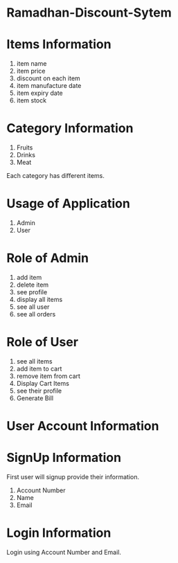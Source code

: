 # Ramadhan-Discount-Sytem

# Items Information

1. item name
2. item price
3. discount on each item
4. item manufacture date
5. item expiry date
6. item stock

# Category Information

1. Fruits
2. Drinks
3. Meat

Each category has different items.

# Usage of Application
1. Admin
2. User

# Role of Admin
1. add item
2. delete item
3. see profile
4. display all items
5. see all user
6. see all orders

# Role of User

1. see all items
2. add item to cart
3. remove item from cart
4. Display Cart Items
5. see their profile
6. Generate Bill

# User Account Information

# SignUp Information
First user will signup provide their information.
1. Account Number
2. Name
3. Email

# Login Information
Login using Account Number and Email.
